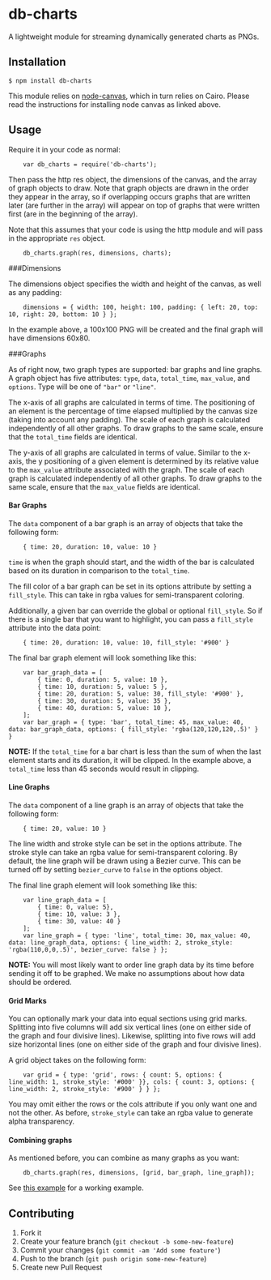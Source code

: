 # db-charts

A lightweight module for streaming dynamically generated charts as PNGs.


## Installation

    $ npm install db-charts

This module relies on [node-canvas](https://github.com/learnboost/node-canvas), which 
in turn relies on Cairo.  Please read the instructions for installing node canvas as linked
above.

## Usage

Require it in your code as normal:

		var db_charts = require('db-charts');
		
Then pass the http res object, the dimensions of the canvas, and the array of graph
objects to draw.  Note that graph objects are drawn in the order they appear in the array,
so if overlapping occurs graphs that are written later (are further in the array) will
appear on top of graphs that were written first (are in the beginning of the array).

Note that this assumes that your code is using the http module and will pass in the
appropriate `res` object.

		db_charts.graph(res, dimensions, charts);
		
###Dimensions

The dimensions object specifies the width and height of the canvas, as well as any padding:

		dimensions = { width: 100, height: 100, padding: { left: 20, top: 10, right: 20, bottom: 10 } };
		
In the example above, a 100x100 PNG will be created and the final graph will have dimensions 60x80.

###Graphs

As of right now, two graph types are supported: bar graphs and line graphs.  A graph object has five
attributes: `type`, `data`, `total_time`, `max_value`, and `options`.  Type will be one of `"bar"` or `"line"`.

The x-axis of all graphs are calculated in terms of time.  The positioning of an element is the percentage
of time elapsed multiplied by the canvas size (taking into account any padding).  The scale of each graph
is calculated independently of all other graphs.  To draw graphs to the same scale, ensure that the `total_time` 
fields are identical.

The y-axis of all graphs are calculated in terms of value.  Similar to the x-axis, the y positioning of a given
element is determined by its relative value to the `max_value` attribute associated with the graph.  The scale of
each graph is calculated independently of all other graphs. To draw graphs to the same scale,
ensure that the `max_value` fields are identical.

#### Bar Graphs

The `data` component of a bar graph is an array of objects that take the following form:

		{ time: 20, duration: 10, value: 10 }

`time` is when the graph should start, and the width of the bar is calculated based on its duration in comparison
to the `total_time`.

The fill color of a bar graph can be set in its options attribute by setting a `fill_style`.  This can take in rgba
values for semi-transparent coloring.

Additionally, a given bar can override the global or optional `fill_style`.  So if there is a single bar that you want
to highlight, you can pass a `fill_style` attribute into the data point:

		{ time: 20, duration: 10, value: 10, fill_style: '#900' }
		
The final bar graph element will look something like this:

		var bar_graph_data = [
			{ time: 0, duration: 5, value: 10 },
			{ time: 10, duration: 5, value: 5 },
			{ time: 20, duration: 5, value: 30, fill_style: '#900' },
			{ time: 30, duration: 5, value: 35 },
			{ time: 40, duration: 5, value: 10 },
		];
		var bar_graph = { type: 'bar', total_time: 45, max_value: 40, data: bar_graph_data, options: { fill_style: 'rgba(120,120,120,.5)' }  }

**NOTE:**  If the `total_time` for a bar chart is less than the sum of when the last element starts and its duration, it 
will be clipped.  In the example above, a `total_time` less than 45 seconds would result in clipping.

#### Line Graphs

The `data` component of a line graph is an array of objects that take the following form:

		{ time: 20, value: 10 }
		
The line width and stroke style can be set in the options attribute.  The stroke style can take an rgba value
for semi-transparent coloring.  By default, the line graph will be drawn using a Bezier curve.  This can be turned
off by setting `bezier_curve` to `false` in the options object.

The final line graph element will look something like this:

		var line_graph_data = [
			{ time: 0, value: 5},
			{ time: 10, value: 3 },
			{ time: 30, value: 40 }
		];
		var line_graph = { type: 'line', total_time: 30, max_value: 40, data: line_graph_data, options: { line_width: 2, stroke_style: 'rgba(110,0,0,.5)', bezier_curve: false } };

**NOTE:** You will most likely want to order line graph data by its time before sending it off to be graphed.  We
make no assumptions about how data should be ordered.

#### Grid Marks

You can optionally mark your data into equal sections using grid marks.  Splitting into five columns will add six
vertical lines (one on either side of the graph and four divisive lines).  Likewise, splitting into five rows will
add size horizontal lines (one on either side of the graph and four divisive lines).

A grid object takes on the following form:

		var grid = { type: 'grid', rows: { count: 5, options: { line_width: 1, stroke_style: '#000' }}, cols: { count: 3, options: { line_width: 2, stroke_style: '#900' } } };
		
You may omit either the rows or the cols attribute if you only want one and not the other.  As before, `stroke_style` can
take an rgba value to generate alpha transparency.

#### Combining graphs

As mentioned before, you can combine as many graphs as you want:

		db_charts.graph(res, dimensions, [grid, bar_graph, line_graph]);
		
See [this example](examples/multi.js) for a working example.

## Contributing

1. Fork it
2. Create your feature branch (`git checkout -b some-new-feature`)
3. Commit your changes (`git commit -am 'Add some feature'`)
4. Push to the branch (`git push origin some-new-feature`)
5. Create new Pull Request
